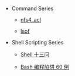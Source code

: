 <!-- - [Overview](command_shell/overview.md) -->
- Command Series

  - [nfs4_acl](command_shell/command_part/nfs4_acl.md)

  - [lsof](command_shell/command_part/lsof.md)


- Shell Scripting Series

  - [Shell 十三问](command_shell/13_questions_of_shell/_13_questions_of_shell_index.md)

  - [Bash 编程陷阱 60 例](command_shell/bash_pitfalls/_bash_pitfalls_index.md)

<!-- - [坏代码类型](command_shell/shell_part/shellcheck_gallery_of_bad_code.md) -->

 